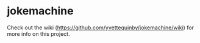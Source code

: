 # jokemachine
Check out the wiki (https://github.com/yvettequinby/jokemachine/wiki) for more info on this project.
